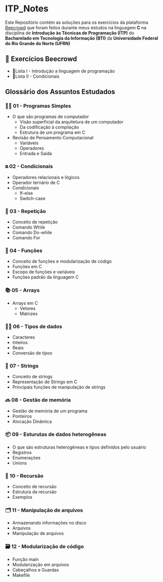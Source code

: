 # ITP_Notes

Este Repositório contém as soluções para os exercícios da plataforma [Beecrowd](https://judge.beecrowd.com/pt) que foram feitos durante meus estudos na linguagem **C** na disciplina de **Introdução às Técnicas de Programação (ITP)** do **Bacharelado em Tecnologia da Informação (BTI)** da **Universidade Federal do Rio Grande do Norte (UFRN)**

## 🧩 Exercícios Beecrowd
* 📝Lista I - Introdução a linguagem de programação
* 📝Lista II - Condicionais

## Glossário dos Assuntos Estudados
### 👨‍💻 01 - Programas Simples
  - O que são programas de computador
    - Visão superficial da arquitetura de um computador
    - Da codificação à compilação
    - Estrutura de um programa em C
  - Revisão de Pensamento Computacional
    - Variáveis
    - Operadores
    - Entrada e Saída
### 🔛 02 - Condicionais
  - Operadores relacionais e lógicos
  - Operador ternário de C
  - Condicionais
    - If-else
    - Switch-case
### 🔄 03 - Repetição
  - Conceito de repetição
  - Comando While
  - Comando Do-while
  - Comando For
### 🧩 04 - Funções
  - Conceito de funções e modularização de código
  - Funções em C
  - Escopo de funções e variáveis
  - Funções padrão da linguagem C
### 📚 05 - Arrays
  - Arrays em C
    - Vetores
    - Matrizes
### 🧙‍♂️ 06 - Tipos de dados
  - Caracteres
  - Inteiros
  - Reais
  - Conversão de tipos
### 🔡 07 - Strings
  - Conceito de strings
  - Representação de Strings em C
  - Principais funções de manipulação de strings
### 🔜 08 - Gestão de memória
  - Gestão de memória de um programa
  - Ponteiros
  - Alocação Dinâmica
### 📦 09 - Esturutas de dados heterogêneas
  - O que são estruturas heterogêneas e tipos definidos pelo usuário
  - Registros
  - Enumerações
  - Unions
### 🔁 10 - Recursão
  - Conceito de recursão
  - Estrutura da recursão
  - Exemplos
### 🗂 11 - Manipulação de arquivos
  - Armazenando informações no disco
  - Arquivos
  - Manipulação de arquivos
### 🗃 12 - Modularização de código
  - Função main
  - Modularização em arquivos
  - Cabeçalhos e Guardas
  - Makefile
